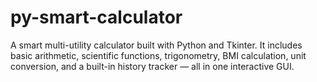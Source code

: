 # py-smart-calculator
A smart multi-utility calculator built with Python and Tkinter. It includes basic arithmetic, scientific functions, trigonometry, BMI calculation, unit conversion, and a built-in history tracker — all in one interactive GUI.
